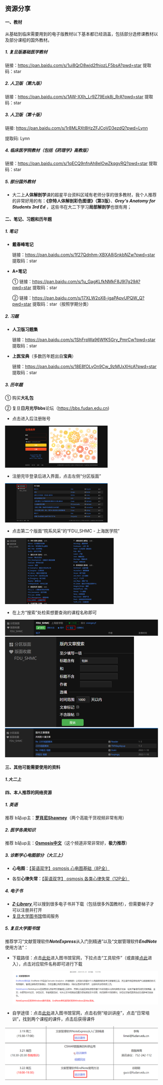 ## 资源分享
#### 一、教材

从基础到临床需要用到的电子版教材以下基本都已经涵盖，包括部分选修课教材以及部分课程的国外教材。

##### 1.  复旦版基础医学教材

链接：https://pan.baidu.com/s/1ui8QrD8wjd2fhiozLF5bsA?pwd=star 
提取码：star

##### 2. 人卫版（第九版）

链接：https://pan.baidu.com/s/1AW-XXh_Lr9Z79Eok8j_RrA?pwd=star 
提取码：star

##### 3. 人卫版（第十版）

链接: https://pan.baidu.com/s/1r8MLRXt8HzZFJCoVD3ezdQ?pwd=Lynn 

提取码: Lynn 

##### 4. 临床医学院教材（包括《药理学》高教版）

链接：https://pan.baidu.com/s/1qECQ9nfnAh8elOwZkqgvRQ?pwd=star 
提取码：star

##### 5.  部分国外教材

- 大二上**人体解剖学**课的超星平台资料区域有老师分享的很多教材，我个人推荐的非常好用的有：**《奈特人体解剖彩色图谱》（第3版）**、***Grey's Anatomy for Students 3rd Ed*** ，这些书在大二下学习**局部解剖学**也很有用；



#### 二、笔记、习题和历年题

##### 1. 笔记

- **戴春峰笔记**

  链接：https://pan.baidu.com/s/1f27Qdnhm-XBXA8jSnkbNZw?pwd=star 
  提取码：star
  
- **A+笔记**

  ① 链接：https://pan.baidu.com/s/1u_GagKLfkNMkF8J9l7g29A?pwd=star 
       提取码：star

  ② 链接：https://pan.baidu.com/s/17XLW2oX8-jgaPApvUPQW_Q?pwd=star 
       提取码：star（按照学期分类）

##### 2. 习题

- **人卫版习题集**

  链接：https://pan.baidu.com/s/1ShFrpWa96WfK5Gry_PmrCw?pwd=star 
  提取码：star

- **上医宝典**（多数历年题出自**宝典**）

  链接：https://pan.baidu.com/s/18E8fOLyOn9Cw_9zMUxXHcA?pwd=star 
  提取码：star

##### 3. 历年题 

① 购买**大礼包**

② 复旦**日月光华bbs**论坛（https://bbs.fudan.edu.cn)

- 点击进入后注册账号

<img src="./image-20240821163529533.png" alt="image-20240821163529533" style="zoom:33%;" />

- 注册完毕登录后进入界面，点击左侧“分区版面”

<img src="./image-20240821163745352.png" alt="image-20240821163745352" style="zoom:33%;" />

- 点击第二个版面“院系风采”的“FDU_SHMC - 上海医学院”

<img src="./image-20240821163924469.png" alt="image-20240821163924469" style="zoom: 35%;" />

- 在上方“搜索”处检索想要查询的课程名称即可

<img src="./image-20240821164024432.png" alt="image-20240821164024432" style="zoom: 50%;" />

<img src="./image-20240821164138846.png" alt="image-20240821164138846" style="zoom: 50%;" />

<img src="./image-20240821164321159.png" alt="image-20240821164321159" style="zoom:50%;" />

#### 三、其他可能需要使用的资料

##### 1.大二上



#### 四、本人推荐的网络资源

##### 1. 英语 

推荐 b站up主：[**罗肖尼Shawney**](https://b23.tv/qrj970A)（两个高能干货视频非常有用）

##### 2. 医学各类知识

推荐 b站up主：[**Osmosis中文**](https://b23.tv/sfZtcgZ)（这个频道非常非常好，**极力推荐**）

##### 3. 诊断学心电图部分（大三上）

- **心电图**：[【英语双字】osmosis 心电图基础（8P全）]( https://www.bilibili.com/video/BV1CJ41177KK/?share_source=copy_web&vd_source=17af859644cf417eeb518411afecb084)

- 各型**心律失常**：[【英语双字】 osmosis 各类心律失常（12P全）]( https://www.bilibili.com/video/BV1S7411V7pb/?share_source=copy_web&vd_source=17af859644cf417eeb518411afecb084)

##### 4. 电子书

- [***Z-Library*** ](https://zh.z-library.rs/)可以搜到很多电子书并下载（包括很多外国教材），但需要梯子才可以注册并打开
- [复旦大学图书馆](https://library.fudan.edu.cn/)借阅服务

##### 5. 复旦大学图书馆

推荐学习“文献管理软件***NoteExpress***从入门到精通”以及“文献管理软件***EndNote***使用方法”：

- 下载路径：点击[此处](https://library.fudan.edu.cn/)进入图书馆官网，下拉点击“工具软件”（或直接[点此](https://library.fudan.edu.cn/e8/af/c42801a518319/page.htm)进入），点击对应软件名称即可进行下载

  <img src="./image-20240821195001242.png" alt="image-20240821195001242" style="zoom:50%;" />

- 自学途径：点击[此处](https://library.fudan.edu.cn/)进入图书馆官网，点击右侧“培训讲座”，点击“日常培训”，找到两个课程的课件，点击后获得课件

<img src="./image-20240821192646862.png" alt="image-20240821192646862" style="zoom:50%;" />



